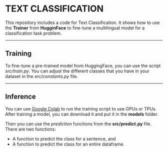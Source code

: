 # TEXT CLASSIFICATION

This repository includes a code for Text Classification.
It shows how to use the **Trainer** from **HugginFace** to fine-tune a multilingual model for a
classification task problem.

---

## Training

To fine-tune a pre-trained model from HuggingFace, you can use the script
*src/train.py*. You can adjust the different classes that you have in your
dataset in the *src/constants.py* file.

---

## Inference

You can use [Google Colab](https://colab.research.google.com/) to run the training script to use GPUs or TPUs. After training a model, you can download
it and put it in the **models** folder.

Then you can use the *prediction* functions from the **src/predict.py** file.
There are two functions:

* A function to predict the class for a sentence, and
* A function to predict the class for an entire dataframe.
